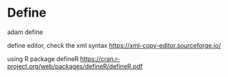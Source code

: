 # Define
adam define

define editor, check the xml syntax
https://xml-copy-editor.sourceforge.io/

using R package defineR
https://cran.r-project.org/web/packages/defineR/defineR.pdf
